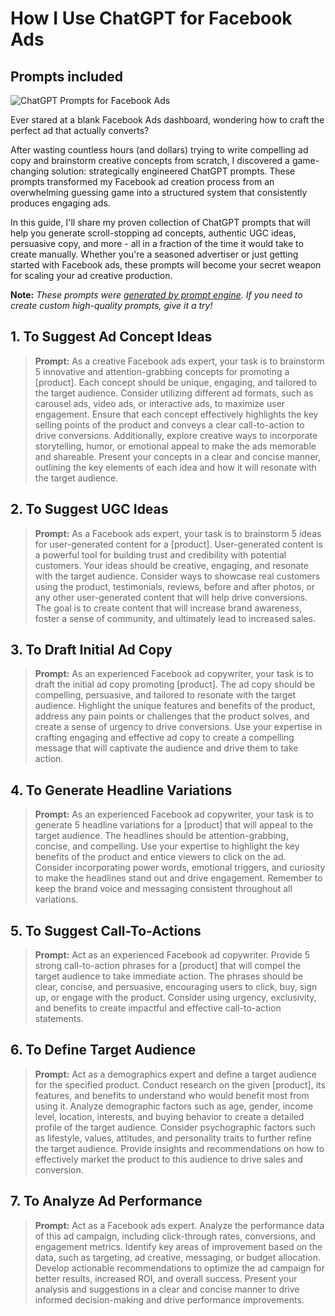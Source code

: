 # How I Use ChatGPT for Facebook Ads
## Prompts included

![ChatGPT Prompts for Facebook Ads](https://cdn.sanity.io/images/zc1yyogj/production/c2fb6dc1521db838f1e72cecadaf5c969f21c137-1200x630.png?w=1200&q=100)

Ever stared at a blank Facebook Ads dashboard, wondering how to craft the perfect ad that actually converts?

After wasting countless hours (and dollars) trying to write compelling ad copy and brainstorm creative concepts from scratch, I discovered a game-changing solution: strategically engineered ChatGPT prompts. These prompts transformed my Facebook ad creation process from an overwhelming guessing game into a structured system that consistently produces engaging ads.

In this guide, I'll share my proven collection of ChatGPT prompts that will help you generate scroll-stopping ad concepts, authentic UGC ideas, persuasive copy, and more - all in a fraction of the time it would take to create manually. Whether you're a seasoned advertiser or just getting started with Facebook ads, these prompts will become your secret weapon for scaling your ad creative production.

**Note:** *These prompts were [generated by prompt engine](https://www.promptengine.cc). If you need to create custom high-quality prompts, give it a try!*

## 1. To Suggest Ad Concept Ideas

> **Prompt:** As a creative Facebook ads expert, your task is to brainstorm 5 innovative and attention-grabbing concepts for promoting a [product]. Each concept should be unique, engaging, and tailored to the target audience. Consider utilizing different ad formats, such as carousel ads, video ads, or interactive ads, to maximize user engagement. Ensure that each concept effectively highlights the key selling points of the product and conveys a clear call-to-action to drive conversions. Additionally, explore creative ways to incorporate storytelling, humor, or emotional appeal to make the ads memorable and shareable. Present your concepts in a clear and concise manner, outlining the key elements of each idea and how it will resonate with the target audience.

## 2. To Suggest UGC Ideas

> **Prompt:** As a Facebook ads expert, your task is to brainstorm 5 ideas for user-generated content for a [product]. User-generated content is a powerful tool for building trust and credibility with potential customers. Your ideas should be creative, engaging, and resonate with the target audience. Consider ways to showcase real customers using the product, testimonials, reviews, before and after photos, or any other user-generated content that will help drive conversions. The goal is to create content that will increase brand awareness, foster a sense of community, and ultimately lead to increased sales.

## 3. To Draft Initial Ad Copy

> **Prompt:** As an experienced Facebook ad copywriter, your task is to draft the initial ad copy promoting [product]. The ad copy should be compelling, persuasive, and tailored to resonate with the target audience. Highlight the unique features and benefits of the product, address any pain points or challenges that the product solves, and create a sense of urgency to drive conversions. Use your expertise in crafting engaging and effective ad copy to create a compelling message that will captivate the audience and drive them to take action.

## 4. To Generate Headline Variations

> **Prompt:** As an experienced Facebook ad copywriter, your task is to generate 5 headline variations for a [product] that will appeal to the target audience. The headlines should be attention-grabbing, concise, and compelling. Use your expertise to highlight the key benefits of the product and entice viewers to click on the ad. Consider incorporating power words, emotional triggers, and curiosity to make the headlines stand out and drive engagement. Remember to keep the brand voice and messaging consistent throughout all variations.

## 5. To Suggest Call-To-Actions

> **Prompt:** Act as an experienced Facebook ad copywriter. Provide 5 strong call-to-action phrases for a [product] that will compel the target audience to take immediate action. The phrases should be clear, concise, and persuasive, encouraging users to click, buy, sign up, or engage with the product. Consider using urgency, exclusivity, and benefits to create impactful and effective call-to-action statements.

## 6. To Define Target Audience

> **Prompt:** Act as a demographics expert and define a target audience for the specified product. Conduct research on the given [product], its features, and benefits to understand who would benefit most from using it. Analyze demographic factors such as age, gender, income level, location, interests, and buying behavior to create a detailed profile of the target audience. Consider psychographic factors such as lifestyle, values, attitudes, and personality traits to further refine the target audience. Provide insights and recommendations on how to effectively market the product to this audience to drive sales and conversion.

## 7. To Analyze Ad Performance

> **Prompt:** Act as a Facebook ads expert. Analyze the performance data of this ad campaign, including click-through rates, conversions, and engagement metrics. Identify key areas of improvement based on the data, such as targeting, ad creative, messaging, or budget allocation. Develop actionable recommendations to optimize the ad campaign for better results, increased ROI, and overall success. Present your analysis and suggestions in a clear and concise manner to drive informed decision-making and drive performance improvements.